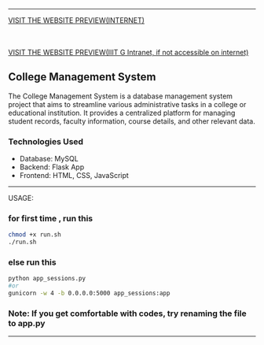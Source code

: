 <!--- BEGIN: FILEPATH: /home/dexter/Desktop/SQLproject/README.md -->

---
<a href="https://f347-14-139-197-66.ngrok-free.app/">VISIT THE WEBSITE PREVIEW(INTERNET)</a>

<br><br>
<a href="http://172.16.0.10:2026">VISIT THE WEBSITE PREVIEW(IIIT G Intranet, if not accessible on internet)</a>


## College Management System

The College Management System is a database management system project that aims to streamline various administrative tasks in a college or educational institution. It provides a centralized platform for managing student records, faculty information, course details, and other relevant data.

### Technologies Used

- Database: MySQL
- Backend: Flask App
- Frontend: HTML, CSS, JavaScript

---


USAGE:

### for first time , run this 

```bash
chmod +x run.sh
./run.sh
```
### else run this

```bash
python app_sessions.py
#or
gunicorn -w 4 -b 0.0.0.0:5000 app_sessions:app
```
### Note: If you get comfortable with codes, try renaming the file to app.py
---

<!--- END: FILEPATH -->

